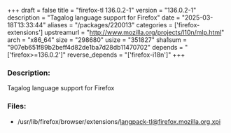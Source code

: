 +++
draft = false
title = "firefox-tl 136.0.2-1"
version = "136.0.2-1"
description = "Tagalog language support for Firefox"
date = "2025-03-18T13:33:44"
aliases = "/packages/220013"
categories = ['firefox-extensions']
upstreamurl = "http://www.mozilla.org/projects/l10n/mlp.html"
arch = "x86_64"
size = "298680"
usize = "351827"
sha1sum = "907eb651f89b2beff4d82de1ba7d28db11470702"
depends = "['firefox>=136.0.2']"
reverse_depends = "['firefox-i18n']"
+++
### Description: 
Tagalog language support for Firefox

### Files: 
* /usr/lib/firefox/browser/extensions/langpack-tl@firefox.mozilla.org.xpi
